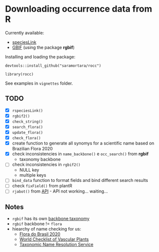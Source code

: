 # Downloading occurrence data from R

Currently available:

- [speciesLink](http://www.splink.org.br/)
- [GBIF](https://www.gbif.org/) (using the package **rgbif**)

Installing and loading the package:

`devtools::install_github("saramortara/rocc")`

```{r setup}
library(rocc)
```

See examples in `vignettes` folder. 

## TODO

- [x] `rspeciesLink()`
- [x] `rgbif2()`
- [x] `check_string()`
- [x] `search_flora()`
- [x] `update_flora()`
- [x] `check_flora()`
- [x] create function to generate all synomys for a scientific name based on Brazilian Flora 2020
- [x] check inconsistencies in `name_backbone()` e `occ_search()` from **rgbif**
  - taxonomy backbone
- [ ] check inconsistencies in `rgbif2()`
  - NULL key
  - multiple keys
- [ ] `bind_data` function to format fields and bind different search results
- [ ] check `fixField()` from plantR
- [ ] `rjabot()` from [API](http://servicos.jbrj.gov.br/jabot/) - API not working... waiting...

## Notes

- `rgbif` has its own [backbone taxonomy](https://www.gbif.org/dataset/d7dddbf4-2cf0-4f39-9b2a-bb099caae36c)
- `rgbif` backbone != `flora`
- hiearchy of name checking for us:
  - [Flora do Brasil 2020](http://floradobrasil.jbrj.gov.br/reflora/listaBrasil/ConsultaPublicaUC/ResultadoDaConsultaNovaConsulta.do#CondicaoTaxonCP)
  - [World Checklist of Vascular Plants](https://wcvp.science.kew.org/)
  - [Taxonomic Name Resolution Service](http://tnrs.iplantcollaborative.org/)

